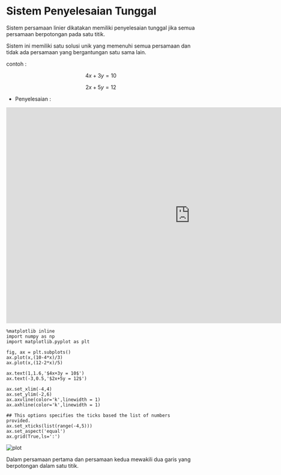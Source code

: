 # Sistem Penyelesaian Tunggal

Sistem persamaan linier dikatakan memiliki penyelesaian tunggal jika semua persamaan berpotongan pada satu titik.

Sistem ini memiliki satu solusi unik yang memenuhi semua persamaan dan tidak ada persamaan yang bergantungan satu sama lain.

contoh :

$$ 4x + 3y = 10 $$

$$ 2x + 5y = 12 $$

- Penyelesaian : 

<iframe scrolling="no" title="Simultaneous Equations:Elimination" src="https://www.geogebra.org/material/iframe/id/MXa3HKy3/width/977/height/574/border/888888/sfsb/true/smb/false/stb/false/stbh/false/ai/false/asb/false/sri/true/rc/false/ld/false/sdz/true/ctl/false" width="977px" height="574px" style="border:0px;"> </iframe>

```
%matplotlib inline
import numpy as np
import matplotlib.pyplot as plt

fig, ax = plt.subplots()
ax.plot(x,(10-4*x)/3)
ax.plot(x,(12-2*x)/5)

ax.text(1,1.6,'$4x+3y = 10$')
ax.text(-3,0.5,'$2x+5y = 12$')

ax.set_xlim(-4,4)
ax.set_ylim(-2,6)
ax.axvline(color='k',linewidth = 1)
ax.axhline(color='k',linewidth = 1)

## This options specifies the ticks based the list of numbers provided.
ax.set_xticks(list(range(-4,5)))
ax.set_aspect('equal')
ax.grid(True,ls=':')
```
![plot](gambar/plot1.png)

Dalam persamaan pertama dan persamaan kedua mewakili dua garis yang berpotongan dalam satu titik.
